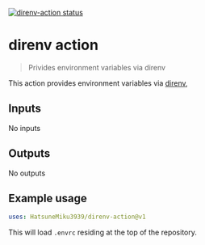 
<a href="https://github.com/HatsuneMiku3939/direnv-action/actions"><img alt="direnv-action status" src="https://github.com/HatsuneMiku3939/direnv-action/workflows/units-test/badge.svg"></a>


# direnv action

> Privides environment variables via direnv

This action provides environment variables via [direnv](https://direnv.net/),

## Inputs

No inputs

## Outputs

No outputs

## Example usage

```yaml
uses: HatsuneMiku3939/direnv-action@v1
```

This will load `.envrc` residing at the top of the repository.
